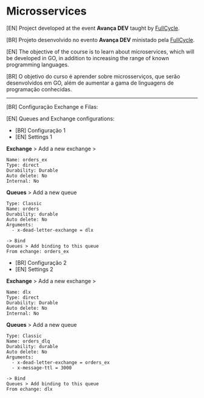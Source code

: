 # Microsservices
[EN] Project developed at the event **Avança DEV** taught by [FullCycle](https://fullcycle.com.br/).

[BR] Projeto desenvolvido no evento **Avança DEV** ministado pela [FullCycle](https://fullcycle.com.br/).

[EN] The objective of the course is to learn about microservices, which will be developed in GO, in addition to increasing the range of known programming languages.

[BR] O objetivo do curso é aprender sobre microsserviços, que serão desenvolvidos em GO, além de aumentar a gama de linguagens de programação conhecidas.

---

[BR] Configuração Exchange e Filas:

[EN] Queues and Exchange configurations:

- [BR] Configuração 1
- [EN] Settings 1

**Exchange** > Add a new exchange >
```
Name: orders_ex
Type: direct
Durability: Durable
Auto delete: No
Internal: No
```

**Queues** >  Add a new queue
```
Type: Classic
Name: orders
Durability: durable
Auto delete: No
Arguments:
  - x-dead-letter-exchange = dlx

-> Bind
Queues > Add binding to this queue
From echange: orders_ex
```

- [BR] Configuração 2
- [EN] Settings 2

**Exchange** > Add a new exchange >
```
Name: dlx
Type: direct
Durability: Durable
Auto delete: No
Internal: No
```

**Queues** >  Add a new queue
```
Type: Classic
Name: orders_dlq
Durability: durable
Auto delete: No
Arguments:
  - x-dead-letter-exchange = orders_ex
  - x-message-ttl = 3000

-> Bind
Queues > Add binding to this queue
From echange: dlx
```
